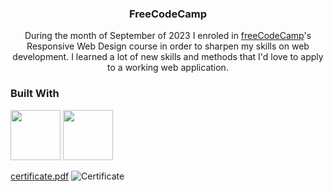 <h3 align="center">FreeCodeCamp</h3>

  <p align="center">
    During the month of September of 2023 I enroled in <a href='https://www.freecodecamp.org/'>freeCodeCamp</a>'s Responsive Web Design course in order to sharpen my skills on web development. I learned a lot of new skills and methods that I'd love to apply to a working web application.
  </p>

### Built With

<img height='80px' src='https://upload.wikimedia.org/wikipedia/commons/thumb/6/61/HTML5_logo_and_wordmark.svg/1024px-HTML5_logo_and_wordmark.svg.png'/></li>
<img height='80px' src='https://upload.wikimedia.org/wikipedia/commons/thumb/d/d5/CSS3_logo_and_wordmark.svg/800px-CSS3_logo_and_wordmark.svg.png'/></li>

[certificate.pdf](https://github.com/LuizLaender/FreeCodeCamp/files/12874463/certificate.pdf)
![Certificate](https://github.com/LuizLaender/FreeCodeCamp/assets/79274198/afc8766a-5843-40db-86ab-96a00506c62e)
